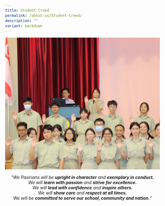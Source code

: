 ```yaml
---
title: Student Creed
permalink: /about-us/Student-Creed/
description: ""
variant: markdown
---
```

![](/images/About%20Us/Student_Creed_Banner.jpg)
<br>
<p style="italic" align="center"><i>	
"We Pasirians will be <b>upright in character</b> and <b>exemplary in conduct. </b><br>
We will <b>learn with passion</b> and <b>strive for excellence.</b><br>
We will <b>lead with confidence</b> and <b>inspire others.</b><br>
We will <b>show care</b> and <b>respect at all times.</b><br>
We will be <b>committed to serve our school, community and nation.</b>”</i></p>